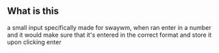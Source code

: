 ## What is this

a small input specifically made for swaywm, when ran enter in a number and it would make sure that it's entered in the correct format and store it upon clicking enter
